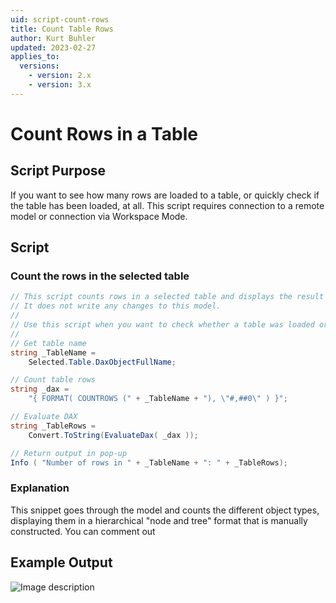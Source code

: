 ```yaml
---
uid: script-count-rows
title: Count Table Rows
author: Kurt Buhler
updated: 2023-02-27
applies_to:
  versions:
    - version: 2.x
    - version: 3.x
---
```

# Count Rows in a Table

## Script Purpose
If you want to see how many rows are loaded to a table, or quickly check if the table has been loaded, at all.
This script requires connection to a remote model or connection via Workspace Mode.

## Script

### Count the rows in the selected table
```csharp
// This script counts rows in a selected table and displays the result in a pop-up info box.
// It does not write any changes to this model.
//
// Use this script when you want to check whether a table was loaded or how many rows it has.
//
// Get table name
string _TableName = 
    Selected.Table.DaxObjectFullName;

// Count table rows
string _dax = 
    "{ FORMAT( COUNTROWS (" + _TableName + "), \"#,##0\" ) }";

// Evaluate DAX
string _TableRows = 
    Convert.ToString(EvaluateDax( _dax ));

// Return output in pop-up
Info ( "Number of rows in " + _TableName + ": " + _TableRows);
```
### Explanation
This snippet goes through the model and counts the different object types, displaying them in a hierarchical "node and tree" format that is manually constructed. 
You can comment out 

## Example Output
<img src="~/images/Cscripts/script-count-rows-output.png" alt="Image description" id="count-rows-output">
<script>
    var img = document.getElementById("count-rows-output");
    img.style.width = "400px";
</script>
